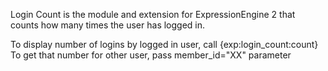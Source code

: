 Login Count is the module and extension for ExpressionEngine 2 that counts how many times the user has logged in.

To display number of logins by logged in user, call {exp:login_count:count}
To get that number for other user, pass member_id="XX" parameter
